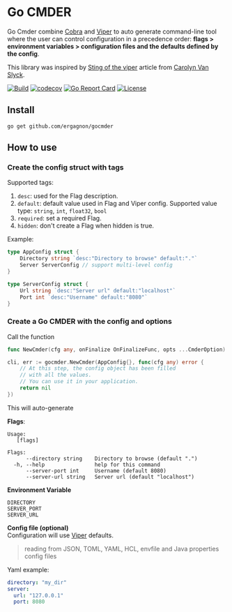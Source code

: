 # Go CMDER
Go Cmder combine [Cobra](https://github.com/spf13/cobra) and [Viper](https://github.com/spf13/viper) to auto generate command-line tool where the user can control configuration in a precedence order: **flags > environment variables > configuration files and the defaults defined by the config**.

This library was inspired by [Sting of the viper](https://carolynvanslyck.com/blog/2020/08/sting-of-the-viper/) article from [Carolyn Van Slyck](https://carolynvanslyck.com/).


[![Build](https://github.com/ergagnon/gocmder/actions/workflows/gocmder.yml/badge.svg)](https://github.com/ergagnon/gocmder/actions/workflows/gocmder.yml) [![codecov](https://codecov.io/github/ergagnon/gocmder/branch/main/graph/badge.svg?token=R9SPKS0Y7B)](https://codecov.io/github/ergagnon/gocmder) [![Go Report Card](https://goreportcard.com/badge/github.com/ergagnon/gocmder)](https://goreportcard.com/report/github.com/ergagnon/gocmder) [![License](https://img.shields.io/badge/License-Apache_2.0-blue.svg)](https://github.com/ergagnon/gocmder/blob/main/LICENCE)


## Install
```
go get github.com/ergagnon/gocmder
```

## How to use

### Create the config struct with tags

Supported tags:
1. `desc`: used for the Flag description.
2. `default`: default value used in Flag and Viper config. Supported value type: `string`, `int`, `float32`, `bool`
3. `required`: set a required Flag. 
4. `hidden`: don't create a Flag when hidden is true.

Example:
``` go
type AppConfig struct {
    Directory string `desc:"Directory to browse" default:"."`
    Server ServerConfig // support multi-level config          
}

type ServerConfig struct {
    Url string `desc:"Server url" default:"localhost"`
    Port int `desc:"Username" default:"8080"`
}
```

### Create a Go CMDER with the config and options
Call the function
``` go
func NewCmder(cfg any, onFinalize OnFinalizeFunc, opts ...CmderOption) (*Cmder, error)
```

```go
cli, err := gocmder.NewCmder(AppConfig{}, func(cfg any) error {
    // At this step, the config object has been filled
    // with all the values. 
    // You can use it in your application.
    return nil
})
```

This will auto-generate 

**Flags**:
```
Usage:
   [flags]

Flags:
      --directory string    Directory to browse (default ".")
  -h, --help                help for this command
      --server-port int     Username (default 8080)
      --server-url string   Server url (default "localhost")
```

**Environment Variable**
```
DIRECTORY
SERVER_PORT
SERVER_URL
```

**Config file (optional)**  
Configuration will use [Viper](https://github.com/spf13/viper) defaults.
> reading from JSON, TOML, YAML, HCL, envfile and Java properties config files

Yaml example:

```yaml
directory: "my_dir"
server:
  url: "127.0.0.1"
  port: 8080
```